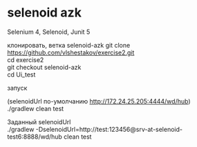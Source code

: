# selenoid azk

Selenium 4, Selenoid, Junit 5

клонировать, ветка selenoid-azk
git clone https://github.com/vlshestakov/exercise2.git   
cd exercise2   
git checkout selenoid-azk   
cd Ui_test   

запуск

(selenoidUrl по-умолчанию http://172.24.25.205:4444/wd/hub)   
./gradlew clean test   

Заданный selenoidUrl   
./gradlew -DselenoidUrl=http://test:123456@srv-at-selenoid-test6:8888/wd/hub clean test


